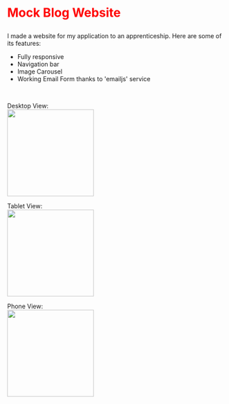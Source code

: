 # <p style='color : red'>Mock Blog Website</p>
I made a website for my application to an apprenticeship.
Here are some of its features:
- Fully responsive
- Navigation bar
- Image Carousel
- Working Email Form thanks to 'emailjs' service
 
<br>

Desktop View: <br>
<img src='/gifs/MockBlog_Desktop.gif' height='200px'/>

Tablet View: <br>
<img src='/gifs/MockBlog_Tablet.gif' height='200px'/>

Phone View: <br>
<img src='/gifs/MockBlog_Phone.gif' height='200px'/>

